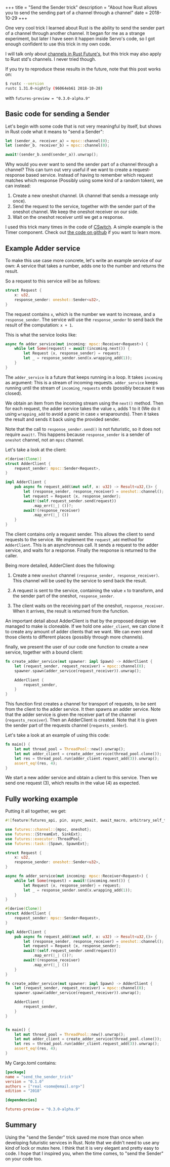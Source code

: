 +++
title = "Send the Sender trick"
description = "About how Rust allows you to send the sending part of a channel through a channel"
date = 2018-10-29
+++

One very cool trick I learned about Rust is the ability to send the sender part
of a channel through another channel. It began for me as a strange experiment, but
later I have seen it happen inside Servo's code, so I got enough confident to
use this trick in my own code.

I will talk only about [channels in Rust
Future's](https://rust-lang-nursery.github.io/futures-api-docs/0.3.0-alpha.9/futures/channel/index.html),
but this trick may also apply to Rust std's channels. I never tried though.

If you try to reproduce these results in the future, note that this post works on:

```bash
$ rustc --version
rustc 1.31.0-nightly (96064eb61 2018-10-28)
```

with `futures-preview = "0.3.0-alpha.9"`

## Basic code for sending a Sender


Let's begin with some code that is not very meaningful by itself, but shows in
Rust code what it means to "send a Sender":

```rust
let (sender_a, receiver_a) = mpsc::channel(0);
let (sender_b, receiver_b) = mpsc::channel(0);

await!(sender_b.send(sender_a)).unwrap();
```

Why would you ever want to send the sender part of a channel through a channel?
This can turn out very useful if we want to create a request-response based
service. Instead of having to remember which request matches which response
(Possibly using some kind of a random token), we can instead:

1. Create a new oneshot channel. (A channel that sends a message only once).
2. Send the request to the service, together with the sender part of the
   oneshot channel. We keep the oneshot receiver on our side.
3. Wait on the oneshot receiver until we get a response.


I used this trick many times in the code of [CSwitch](about_cswitch.md). A
simple example is the Timer component. Check out [the code on
github](https://github.com/realcr/cswitch) if you want to learn more.


## Example Adder service

To make this use case more concrete, let's write an example service of our own:
A service that takes a number, adds one to the number and returns the result.

So a request to this service will be as follows:

```rust
struct Request {
    x: u32,
    response_sender: oneshot::Sender<u32>,
}
```

The request contains `x`, which is the number we want to increase, and a
`response_sender`. The service will use the `response_sender` to send back the
result of the computation: `x + 1`.

This is what the service looks like:

```rust
async fn adder_service(mut incoming: mpsc::Receiver<Request>) {
    while let Some(request) = await!(incoming.next()) {
        let Request {x, response_sender} = request;
        let _ = response_sender.send(x.wrapping_add(1));
    }
}
```

The `adder_service` is a future that keeps running in a loop. It takes
`incoming` as argument: This is a stream of incoming requests. `adder_service`
keeps running until the stream of `incoming_requests` ends (possibly because it
was closed).

We obtain an item from the incoming stream using the `next()` method.
Then for each request, the adder service takes the value `x`, adds 1 to it (We
do it using `wrapping_add` to avoid a panic in case `x` wraparounds). Then it
takes the result and sends it back using the provided sender.

Note that the call to `response_sender.send()` is not futuristic, so it does
not require `await!`. This happens because `response_sender` is a sender of
`oneshot` channel, not an `mpsc` channel.

Let's take a look at the client:

```rust
#[derive(Clone)]
struct AdderClient {
    request_sender: mpsc::Sender<Request>,
}

impl AdderClient {
    pub async fn request_add(&mut self, x: u32) -> Result<u32,()> {
        let (response_sender, response_receiver) = oneshot::channel();
        let request = Request {x, response_sender};
        await!(self.request_sender.send(request))
            .map_err(|_| ())?;
        await!(response_receiver)
            .map_err(|_| ())
    }
}

```
The client contains only a request sender. This allows the client to send
requests to the service. We implement the `request_add` method for `AdderClient`.
This is an asynchronous call. It sends a request to the adder service, and
waits for a response. Finally the response is returned to the caller.

Being more detailed, AdderClient does the following:
1. Create a new `oneshot` channel `(response_sender, response_receiver)`. This
   channel will be used by the service to send back the result.

2. A request is sent to the service, containing the value `x` to transform, and
   the sender part of the oneshot, `response_sender`.

3. The client waits on the receiving part of the oneshot, `response_receiver`.
   When it arrives, the result is returned from the function.


An important detail about AdderClient is that by the proposed design we managed
to make is cloneable. If we hold one `adder_client`, we can clone it to create
any amount of adder clients that we want. We can even send those clients to
different places (possibly through more channels).

finally, we present the user of our code one function to create a new service,
together with a bound client:

```rust
fn create_adder_service(mut spawner: impl Spawn) -> AdderClient {
    let (request_sender, request_receiver) = mpsc::channel(0);
    spawner.spawn(adder_service(request_receiver)).unwrap();

    AdderClient {
        request_sender,
    }
}
```

This function first creates a channel for transport of requests, to be sent from the
client to the adder service. It then spawns an adder service. Note that the
adder service is given the receiver part of the channel (`requests_receiver`). Then an AdderClient is
created. Note that it is given the sender part of the requests channel
(`requests_sender`).


Let's take a look at an example of using this code:

```rust
fn main() {
    let mut thread_pool = ThreadPool::new().unwrap();
    let mut adder_client = create_adder_service(thread_pool.clone());
    let res = thread_pool.run(adder_client.request_add(3)).unwrap();
    assert_eq!(res, 4);
}
```

We start a new adder service and obtain a client to this service. Then we send
one request (3), which results in the value (4) as expected.


## Fully working example

Putting it all together, we get:

```rust
#![feature(futures_api, pin, async_await, await_macro, arbitrary_self_types)]

use futures::channel::{mpsc, oneshot};
use futures::{StreamExt, SinkExt};
use futures::executor::ThreadPool;
use futures::task::{Spawn, SpawnExt};

struct Request {
    x: u32,
    response_sender: oneshot::Sender<u32>,
}

async fn adder_service(mut incoming: mpsc::Receiver<Request>) {
    while let Some(request) = await!(incoming.next()) {
        let Request {x, response_sender} = request;
        let _ = response_sender.send(x.wrapping_add(1));
    }
}

#[derive(Clone)]
struct AdderClient {
    request_sender: mpsc::Sender<Request>,
}

impl AdderClient {
    pub async fn request_add(&mut self, x: u32) -> Result<u32,()> {
        let (response_sender, response_receiver) = oneshot::channel();
        let request = Request {x, response_sender};
        await!(self.request_sender.send(request))
            .map_err(|_| ())?;
        await!(response_receiver)
            .map_err(|_| ())
    }
}

fn create_adder_service(mut spawner: impl Spawn) -> AdderClient {
    let (request_sender, request_receiver) = mpsc::channel(0);
    spawner.spawn(adder_service(request_receiver)).unwrap();

    AdderClient {
        request_sender,
    }
}


fn main() {
    let mut thread_pool = ThreadPool::new().unwrap();
    let mut adder_client = create_adder_service(thread_pool.clone());
    let res = thread_pool.run(adder_client.request_add(3)).unwrap();
    assert_eq!(res, 4);
}
```

My Cargo.toml contains:

```toml
[package]
name = "send_the_sender_trick"
version = "0.1.0"
authors = ["real <some@email.org>"]
edition = "2018"

[dependencies]

futures-preview = "0.3.0-alpha.9"
```

## Summary

Using the "send the Sender" trick saved me more than once when developing
futuristic services in Rust. Note that we didn't need to use any kind of
lock or mutex here. I think that it is very elegant and pretty easy to code. I
hope that I inspired you, when the time comes, to "send the Sender" on your
code too.

